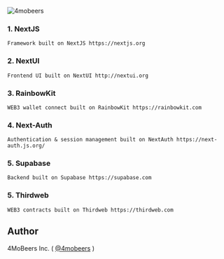 ![4mobeers](https://avatars.githubusercontent.com/u/116686345?s=60&v=4)

### 1\. NextJS

```
Framework built on NextJS https://nextjs.org
```

### 2\. NextUI

```
Frontend UI built on NextUI http://nextui.org
```

### 3\. RainbowKit

```
WEB3 wallet connect built on RainbowKit https://rainbowkit.com
```

### 4\. Next-Auth

```
Authentication & session management built on NextAuth https://next-auth.js.org/
```

### 5\. Supabase

```
Backend built on Supabase https://supabase.com
```

### 5\. Thirdweb

```
WEB3 contracts built on Thirdweb https://thirdweb.com
```

## Author

4MoBeers Inc. ( [@4mobeers](https://4mobeers.nft/) )
